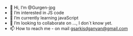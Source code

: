 - 👋 Hi, I’m @Gurgen-jpg
- 👀 I’m interested in JS code
- 🌱 I’m currently learning javaScript
- 💞️ I’m looking to collaborate on ..., I don`t know yet.
- 📫 How to reach me - on mail gsarkisdganyan@gmail.com

<!---
Gurgen-jpg/Gurgen-jpg is a ✨ special ✨ repository because its `README.md` (this file) appears on your GitHub profile.
You can click the Preview link to take a look at your changes.
--->
